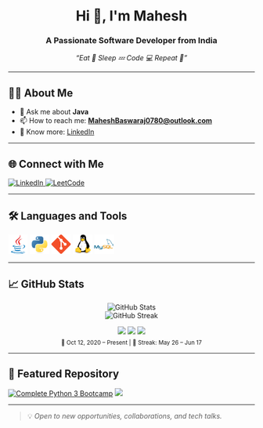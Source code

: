 <h1 align="center">Hi 👋, I'm Mahesh</h1>
<h3 align="center">A Passionate Software Developer from India</h3>
<p align="center"><em>“Eat 🍕 Sleep 💤 Code 💻 Repeat 🔁”</em></p>

---

## 🧑‍💻 About Me

- 💬 Ask me about **Java**
- 📫 How to reach me: **MaheshBaswaraj0780@outlook.com**
- 💼 Know more: [LinkedIn](https://www.linkedin.com/in/maheshbaswaraj/)

---

## 🌐 Connect with Me

<p align="left">
  <a href="https://linkedin.com/in/maheshbaswaraj" target="_blank">
    <img src="https://img.shields.io/badge/LinkedIn-blue?style=for-the-badge&logo=linkedin&logoColor=white" alt="LinkedIn"/>
  </a>
  <a href="https://www.leetcode.com/mahesh_baswaraj" target="_blank">
    <img src="https://img.shields.io/badge/LeetCode-orange?style=for-the-badge&logo=leetcode&logoColor=white" alt="LeetCode"/>
  </a>
</p>

---

## 🛠️ Languages and Tools

<p align="left">
  <img src="https://raw.githubusercontent.com/devicons/devicon/master/icons/java/java-original.svg" alt="Java" width="40" height="40"/>
  <img src="https://raw.githubusercontent.com/devicons/devicon/master/icons/python/python-original.svg" alt="Python" width="40" height="40"/>
  <img src="https://raw.githubusercontent.com/devicons/devicon/master/icons/git/git-original.svg" alt="Git" width="40" height="40"/>
  <img src="https://raw.githubusercontent.com/devicons/devicon/master/icons/linux/linux-original.svg" alt="Linux" width="40" height="40"/>
  <img src="https://raw.githubusercontent.com/devicons/devicon/master/icons/mysql/mysql-original-wordmark.svg" alt="MySQL" width="40" height="40"/>
</p>

---

## 📈 GitHub Stats

<p align="center">
  <img src="https://github-readme-stats.vercel.app/api?username=mahesh0780&show_icons=true&theme=github_dark" alt="GitHub Stats"/>
  <br />
  <img src="https://streak-stats.demolab.com?user=mahesh0780&theme=github-dark&hide_border=true" alt="GitHub Streak"/>
</p>

<p align="center">
  <img src="https://img.shields.io/badge/Total_Contributions-384-2ea44f?style=flat-square"/>
  <img src="https://img.shields.io/badge/Current_Streak-23_days-2ea44f?style=flat-square"/>
  <img src="https://img.shields.io/badge/Longest_Streak-23_days-2ea44f?style=flat-square"/>
  <br/>
  <sub>📅 Oct 12, 2020 – Present | 🔁 Streak: May 26 – Jun 17</sub>
</p>

---

## 📌 Featured Repository

[![Complete Python 3 Bootcamp](https://img.shields.io/badge/🐍_Complete_Python_3_Bootcamp-Public-2ea44f?logo=python&logoColor=white)](https://github.com/yourusername/Complete-Python-3-Bootcamp)
<img src="https://img.shields.io/badge/coding-100%25-blue?style=flat"/>

---

> 💡 *Open to new opportunities, collaborations, and tech talks.*
